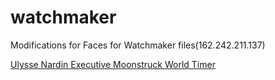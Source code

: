 # watchmaker
Modifications for Faces for Watchmaker files(162.242.211.137)

[Ulysse Nardin Executive Moonstruck World Timer](../tree/master/Moonstruck)

